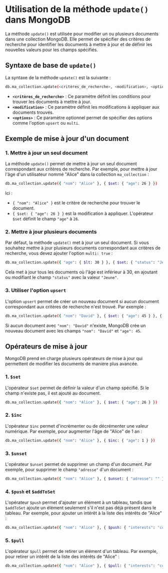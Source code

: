# Utilisation de la méthode `update()` dans MongoDB

La méthode `update()` est utilisée pour modifier un ou plusieurs documents dans une collection MongoDB. Elle permet de spécifier des critères de recherche pour identifier les documents à mettre à jour et de définir les nouvelles valeurs pour les champs spécifiés.

## Syntaxe de base de `update()`

La syntaxe de la méthode `update()` est la suivante :

```bash
db.ma_collection.update(<critères_de_recherche>, <modification>, <options>)
```

- **`<critères_de_recherche>`** : Ce paramètre définit les conditions pour trouver les documents à mettre à jour.
- **`<modification>`** : Ce paramètre définit les modifications à appliquer aux documents trouvés.
- **`<options>`** : Ce paramètre optionnel permet de spécifier des options comme l'option `upsert` ou `multi`.

## Exemple de mise à jour d'un document

### 1. Mettre à jour un seul document
La méthode `update()` permet de mettre à jour un seul document correspondant aux critères de recherche. Par exemple, pour mettre à jour l'âge d'un utilisateur nommé "Alice" dans la collection `ma_collection` :

```bash
db.ma_collection.update({ "nom": "Alice" }, { $set: { "age": 26 } })
```

Ici :
- `{ "nom": "Alice" }` est le critère de recherche pour trouver le document.
- `{ $set: { "age": 26 } }` est la modification à appliquer. L'opérateur `$set` définit le champ `"age"` à `26`.

### 2. Mettre à jour plusieurs documents
Par défaut, la méthode `update()` met à jour un seul document. Si vous souhaitez mettre à jour plusieurs documents correspondant aux critères de recherche, vous devez ajouter l'option `multi: true` :

```bash
db.ma_collection.update({ "age": { $lt: 30 } }, { $set: { "status": "Jeune" } }, { multi: true })
```

Cela met à jour tous les documents où l'âge est inférieur à 30, en ajoutant ou modifiant le champ `"status"` avec la valeur `"Jeune"`.

### 3. Utiliser l'option `upsert`
L'option `upsert` permet de créer un nouveau document si aucun document correspondant aux critères de recherche n'est trouvé. Par exemple :

```bash
db.ma_collection.update({ "nom": "David" }, { $set: { "age": 45 } }, { upsert: true })
```

Si aucun document avec `"nom": "David"` n'existe, MongoDB crée un nouveau document avec les champs `"nom": "David"` et `"age": 45`.

## Opérateurs de mise à jour

MongoDB prend en charge plusieurs opérateurs de mise à jour qui permettent de modifier les documents de manière plus avancée.

### 1. `$set`
L'opérateur `$set` permet de définir la valeur d'un champ spécifié. Si le champ n'existe pas, il est ajouté au document.

```bash
db.ma_collection.update({ "nom": "Alice" }, { $set: { "age": 26 } })
```

### 2. `$inc`
L'opérateur `$inc` permet d'incrémenter ou de décrémenter une valeur numérique. Par exemple, pour augmenter l'âge de "Alice" de 1 an :

```bash
db.ma_collection.update({ "nom": "Alice" }, { $inc: { "age": 1 } })
```

### 3. `$unset`
L'opérateur `$unset` permet de supprimer un champ d'un document. Par exemple, pour supprimer le champ `"adresse"` d'un document :

```bash
db.ma_collection.update({ "nom": "Alice" }, { $unset: { "adresse": "" } })
```

### 4. `$push` et `$addToSet`
L'opérateur `$push` permet d'ajouter un élément à un tableau, tandis que `$addToSet` ajoute un élément seulement s'il n'est pas déjà présent dans le tableau. Par exemple, pour ajouter un intérêt à la liste des intérêts de "Alice" :

```bash
db.ma_collection.update({ "nom": "Alice" }, { $push: { "interests": "cuisine" } })
```

### 5. `$pull`
L'opérateur `$pull` permet de retirer un élément d'un tableau. Par exemple, pour retirer un intérêt de la liste des intérêts de "Alice" :

```bash
db.ma_collection.update({ "nom": "Alice" }, { $pull: { "interests": "cuisine" } })
```
